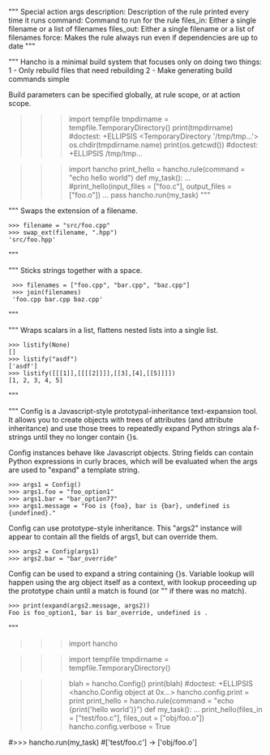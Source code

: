 """
Special action args
  description: Description of the rule printed every time it runs
  command:     Command to run for the rule
  files_in:    Either a single filename or a list of filenames
  files_out:   Either a single filename or a list of filenames
  force:       Makes the rule always run even if dependencies are up to date
"""


"""
Hancho is a minimal build system that focuses only on doing two things:
1 - Only rebuild files that need rebuilding
2 - Make generating build commands simple

Build parameters can be specified globally, at rule scope, or at action scope.

>>> import tempfile
>>> tmpdirname = tempfile.TemporaryDirectory()
>>> print(tmpdirname)                                        #doctest: +ELLIPSIS
<TemporaryDirectory '/tmp/tmp...'>
>>> os.chdir(tmpdirname.name)
>>> print(os.getcwd())                                       #doctest: +ELLIPSIS
/tmp/tmp...

>>> import hancho
>>> print_hello = hancho.rule(command = "echo hello world")
>>> def my_task():
...   #print_hello(input_files = ["foo.c"], output_files = ["foo.o"])
...   pass
>>> hancho.run(my_task)
"""


  """
  Swaps the extension of a filename.

    >>> filename = "src/foo.cpp"
    >>> swap_ext(filename, ".hpp")
    'src/foo.hpp'
  """

  """
  Sticks strings together with a space.

     >>> filenames = ["foo.cpp", "bar.cpp", "baz.cpp"]
     >>> join(filenames)
     'foo.cpp bar.cpp baz.cpp'
  """

  """
  Wraps scalars in a list, flattens nested lists into a single list.

    >>> listify(None)
    []
    >>> listify("asdf")
    ['asdf']
    >>> listify([[[1]],[[[[2]]]],[[3],[4],[[5]]]])
    [1, 2, 3, 4, 5]
  """

  """
  Config is a Javascript-style prototypal-inheritance text-expansion tool.
  It allows you to create objects with trees of attributes (and attribute
  inheritance) and use those trees to repeatedly expand Python strings ala
  f-strings until they no longer contain {}s.

  Config instances behave like Javascript objects. String fields can
  contain Python expressions in curly braces, which will be evaluated when
  the args are used to "expand" a template string.

    >>> args1 = Config()
    >>> args1.foo = "foo_option1"
    >>> args1.bar = "bar_option77"
    >>> args1.message = "Foo is {foo}, bar is {bar}, undefined is {undefined}."

  Config can use prototype-style inheritance. This "args2" instance will
  appear to contain all the fields of args1, but can override them.

    >>> args2 = Config(args1)
    >>> args2.bar = "bar_override"

  Config can be used to expand a string containing {}s. Variable lookup
  will happen using the arg object itself as a context, with lookup
  proceeding up the prototype chain until a match is found (or "" if there
  was no match).

    >>> print(expand(args2.message, args2))
    Foo is foo_option1, bar is bar_override, undefined is .

"""


>>> import hancho

>>> import tempfile
>>> tmpdirname = tempfile.TemporaryDirectory()

>>> blah = hancho.Config()
>>> print(blah)                                              #doctest: +ELLIPSIS
<hancho.Config object at 0x...>
>>> hancho.config.print = print
>>> print_hello = hancho.rule(command = "echo {print('hello world')}")
>>> def my_task():
...   print_hello(files_in = ["test/foo.c"], files_out = ["obj/foo.o"])
>>> hancho.config.verbose = True

#>>> hancho.run(my_task)
#['test/foo.c'] -> ['obj/foo.o']
